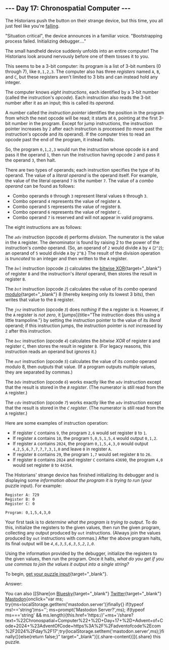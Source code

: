 ## \-\-- Day 17: Chronospatial Computer \-\--

The Historians push the button on their strange device, but this time,
you all just feel like you\'re [falling](/2018/day/6).

\"Situation critical\", the device announces in a familiar voice.
\"Bootstrapping process failed. Initializing debugger\....\"

The small handheld device suddenly unfolds into an entire computer! The
Historians look around nervously before one of them tosses it to you.

This seems to be a 3-bit computer: its program is a list of 3-bit
numbers (0 through 7), like `0,1,2,3`. The computer also has three
*registers* named `A`, `B`, and `C`, but these registers aren\'t limited
to 3 bits and can instead hold any integer.

The computer knows *eight instructions*, each identified by a 3-bit
number (called the instruction\'s *opcode*). Each instruction also reads
the 3-bit number after it as an input; this is called its *operand*.

A number called the *instruction pointer* identifies the position in the
program from which the next opcode will be read; it starts at `0`,
pointing at the first 3-bit number in the program. Except for jump
instructions, the instruction pointer increases by `2` after each
instruction is processed (to move past the instruction\'s opcode and its
operand). If the computer tries to read an opcode past the end of the
program, it instead *halts*.

So, the program `0,1,2,3` would run the instruction whose opcode is `0`
and pass it the operand `1`, then run the instruction having opcode `2`
and pass it the operand `3`, then halt.

There are two types of operands; each instruction specifies the type of
its operand. The value of a *literal operand* is the operand itself. For
example, the value of the literal operand `7` is the number `7`. The
value of a *combo operand* can be found as follows:

-   Combo operands `0` through `3` represent literal values `0` through
    `3`.
-   Combo operand `4` represents the value of register `A`.
-   Combo operand `5` represents the value of register `B`.
-   Combo operand `6` represents the value of register `C`.
-   Combo operand `7` is reserved and will not appear in valid programs.

The eight instructions are as follows:

The *`adv`* instruction (opcode *`0`*) performs *division*. The
numerator is the value in the `A` register. The denominator is found by
raising 2 to the power of the instruction\'s *combo* operand. (So, an
operand of `2` would divide `A` by `4` (`2^2`); an operand of `5` would
divide `A` by `2^B`.) The result of the division operation is
*truncated* to an integer and then written to the `A` register.

The *`bxl`* instruction (opcode *`1`*) calculates the [bitwise
XOR](https://en.wikipedia.org/wiki/Bitwise_operation#XOR){target="_blank"}
of register `B` and the instruction\'s *literal* operand, then stores
the result in register `B`.

The *`bst`* instruction (opcode *`2`*) calculates the value of its
*combo* operand
[modulo](https://en.wikipedia.org/wiki/Modulo){target="_blank"} 8
(thereby keeping only its lowest 3 bits), then writes that value to the
`B` register.

The *`jnz`* instruction (opcode *`3`*) does *nothing* if the `A`
register is `0`. However, if the `A` register is *not zero*, it
[*jumps*]{title="The instruction does this using a little trampoline."}
by setting the instruction pointer to the value of its *literal*
operand; if this instruction jumps, the instruction pointer is *not*
increased by `2` after this instruction.

The *`bxc`* instruction (opcode *`4`*) calculates the *bitwise XOR* of
register `B` and register `C`, then stores the result in register `B`.
(For legacy reasons, this instruction reads an operand but *ignores*
it.)

The *`out`* instruction (opcode *`5`*) calculates the value of its
*combo* operand modulo 8, then *outputs* that value. (If a program
outputs multiple values, they are separated by commas.)

The *`bdv`* instruction (opcode *`6`*) works exactly like the `adv`
instruction except that the result is stored in the *`B` register*. (The
numerator is still read from the `A` register.)

The *`cdv`* instruction (opcode *`7`*) works exactly like the `adv`
instruction except that the result is stored in the *`C` register*. (The
numerator is still read from the `A` register.)

Here are some examples of instruction operation:

-   If register `C` contains `9`, the program `2,6` would set register
    `B` to `1`.
-   If register `A` contains `10`, the program `5,0,5,1,5,4` would
    output `0,1,2`.
-   If register `A` contains `2024`, the program `0,1,5,4,3,0` would
    output `4,2,5,6,7,7,7,7,3,1,0` and leave `0` in register `A`.
-   If register `B` contains `29`, the program `1,7` would set register
    `B` to `26`.
-   If register `B` contains `2024` and register `C` contains `43690`,
    the program `4,0` would set register `B` to `44354`.

The Historians\' strange device has finished initializing its debugger
and is displaying some *information about the program it is trying to
run* (your puzzle input). For example:

    Register A: 729
    Register B: 0
    Register C: 0

    Program: 0,1,5,4,3,0

Your first task is to *determine what the program is trying to output*.
To do this, initialize the registers to the given values, then run the
given program, collecting any output produced by `out` instructions.
(Always join the values produced by `out` instructions with commas.)
After the above program halts, its final output will be
*`4,6,3,5,6,3,5,2,1,0`*.

Using the information provided by the debugger, initialize the registers
to the given values, then run the program. Once it halts, *what do you
get if you use commas to join the values it output into a single
string?*

To begin, [get your puzzle input](17/input){target="_blank"}.

Answer:

You can also [\[Share[on
[Bluesky](https://bsky.app/intent/compose?text=%22Chronospatial+Computer%22+%2D+Day+17+%2D+Advent+of+Code+2024+%23AdventOfCode+https%3A%2F%2Fadventofcode%2Ecom%2F2024%2Fday%2F17){target="_blank"}
[Twitter](https://twitter.com/intent/tweet?text=%22Chronospatial+Computer%22+%2D+Day+17+%2D+Advent+of+Code+2024&url=https%3A%2F%2Fadventofcode%2Ecom%2F2024%2Fday%2F17&related=ericwastl&hashtags=AdventOfCode){target="_blank"}
[Mastodon](javascript:void(0);){onclick="var ms; try{ms=localStorage.getItem('mastodon.server')}finally{} if(typeof ms!=='string')ms=''; ms=prompt('Mastodon Server?',ms); if(typeof ms==='string' && ms.length){this.href='https://'+ms+'/share?text=%22Chronospatial+Computer%22+%2D+Day+17+%2D+Advent+of+Code+2024+%23AdventOfCode+https%3A%2F%2Fadventofcode%2Ecom%2F2024%2Fday%2F17';try{localStorage.setItem('mastodon.server',ms);}finally{}}else{return false;}"
target="_blank"}]{.share-content}\]]{.share} this puzzle.
